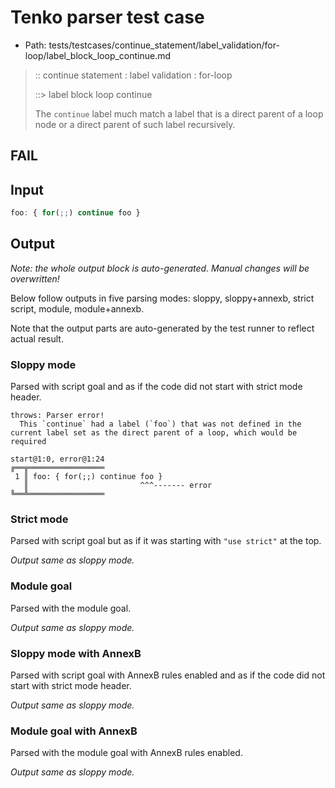 # Tenko parser test case

- Path: tests/testcases/continue_statement/label_validation/for-loop/label_block_loop_continue.md

> :: continue statement : label validation : for-loop
>
> ::> label block loop continue
>
> The `continue` label much match a label that is a direct parent of a loop node or a direct parent of such label recursively.

## FAIL

## Input

`````js
foo: { for(;;) continue foo }
`````

## Output

_Note: the whole output block is auto-generated. Manual changes will be overwritten!_

Below follow outputs in five parsing modes: sloppy, sloppy+annexb, strict script, module, module+annexb.

Note that the output parts are auto-generated by the test runner to reflect actual result.

### Sloppy mode

Parsed with script goal and as if the code did not start with strict mode header.

`````
throws: Parser error!
  This `continue` had a label (`foo`) that was not defined in the current label set as the direct parent of a loop, which would be required

start@1:0, error@1:24
╔══╦═════════════════
 1 ║ foo: { for(;;) continue foo }
   ║                         ^^^------- error
╚══╩═════════════════

`````

### Strict mode

Parsed with script goal but as if it was starting with `"use strict"` at the top.

_Output same as sloppy mode._

### Module goal

Parsed with the module goal.

_Output same as sloppy mode._

### Sloppy mode with AnnexB

Parsed with script goal with AnnexB rules enabled and as if the code did not start with strict mode header.

_Output same as sloppy mode._

### Module goal with AnnexB

Parsed with the module goal with AnnexB rules enabled.

_Output same as sloppy mode._
